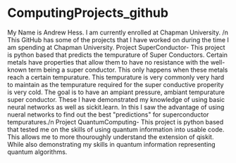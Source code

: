 # ComputingProjects_github
My Name is Andrew Hess. I am currently enrolled at Chapman University. /n This GitHub has some of the projects that I have worked on during the time I am spending at Chapman University.
Project SuperConductor-
This project is python based that predicts the tempurature of Super Conductors. Certain metals have properties that allow them to have no resistance with the well-known term being a super conductor. This only happens when these metals reach a certain tempurature. This tempurature is very commonly very hard to maintain as the tempurature required for the super conductive properity is very cold. The goal is to have an ampiant pressure, ambiant tempurature super conductor. These  I have demonstrated my knowledge of using basic neural networks as well as sickit.learn. In this I saw the advantage of using nueral networks to find out the best "predictions" for superconductor tempuratures./n
Project QuantumComputing-
This project is python based that tested me on the skills of using quantum information into usable code. This allows me to more thouroughly understand the extension of qiskit. While also demonstrating my skills in quantum information representing quantum algorithms.
